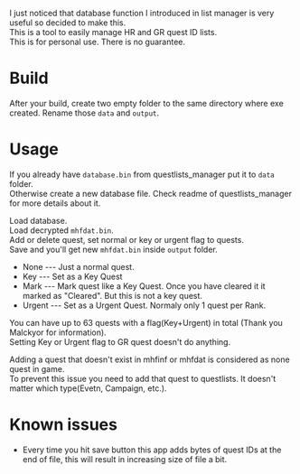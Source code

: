 I just noticed that database function I introduced in list manager is very useful so decided to make this.  
This is a tool to easily manage HR and GR quest ID lists.  
This is for personal use. There is no guarantee.  

# Build
After your build, create two empty folder to the same directory where exe created. Rename those `data` and `output`.

# Usage
If you already have `database.bin` from questlists_manager put it to `data` folder.  
Otherwise create a new database file. Check readme of questlists_manager for more details about it.  

Load database.  
Load decrypted `mhfdat.bin`.  
Add or delete quest, set normal or key or urgent flag to quests.  
Save and you'll get new `mhfdat.bin` inside `output` folder.

- None --- Just a normal quest.
- Key --- Set as a Key Quest
- Mark --- Mark quest like a Key Quest. Once you have cleared it it marked as "Cleared". But this is not a key quest.
- Urgent --- Set as a Urgent Quest. Normaly only 1 quest per Rank.

You can have up to 63 quests with a flag(Key+Urgent) in total (Thank you Malckyor for information).   
Setting Key or Urgent flag to GR quest doesn't do anything.

Adding a quest that doesn't exist in mhfinf or mhfdat is considered as none quest in game.  
To prevent this issue you need to add that quest to questlists. It doesn't matter which type(Evetn, Campaign, etc.).

# Known issues
- Every time you hit save button this app adds bytes of quest IDs at the end of file, this will result in increasing size of file a bit.

